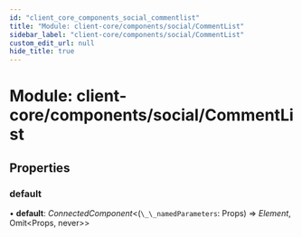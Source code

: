 ```yaml
---
id: "client_core_components_social_commentlist"
title: "Module: client-core/components/social/CommentList"
sidebar_label: "client-core/components/social/CommentList"
custom_edit_url: null
hide_title: true
---
```


# Module: client-core/components/social/CommentList

## Properties

### default

• **default**: *ConnectedComponent*<(`\_\_namedParameters`: Props) => *Element*, Omit<Props, never\>\>

